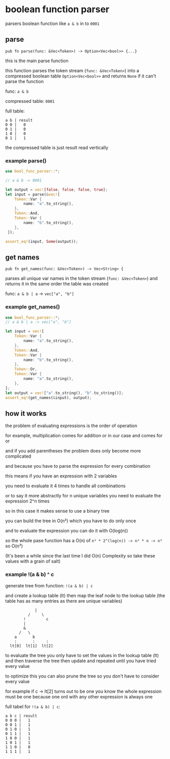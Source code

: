 # boolean function parser

parsers boolean function like `a & b` in to `0001`

## parse

`pub fn parse(func: &Vec<Token>) -> Option<Vec<bool>> {...}`

this is the main parse function
  
this function parses the token stream (`func: &Vec<Token>`) into a compressed boolean table `Option<Vec<bool>>` and returns `None` if it can't parse the function

func: `a & b`

compressed table: `0001`

full table:

```#
a b | result
0 0 |   0
0 1 |   0
1 0 |   0
0 1 |   1
```

the compressed table is just result read vertically

### example parse()

```rust
use bool_func_parser::*;

// a & b -> 0001

let output = vec![false, false, false, true];
let input = parse(&vec![
    Token::Var {
        name: "a".to_string(),
    },
    Token::And,
    Token::Var {
        name: "b".to_string(),
    },
 ]);

assert_eq!(input, Some(output));
```

## get names

`pub fn get_names(func: &Vec<Token>) -> Vec<String> {`

parses all unique var names in the token stream (`func: &Vec<Token>`) and returns it in the same order the table was created

func: `a & b | a` -> `vec["a", "b"]`

### example get_names()

```rust
use bool_func_parser::*;
// a & b | a -> vec["a", "b"]

let input = vec![
    Token::Var {
        name: "a".to_string(),
    },
    Token::And,
    Token::Var {
        name: "b".to_string(),
    },
    Token::Or,
    Token::Var {
        name: "a".to_string(),
    },
];
let output = vec!["a".to_string(), "b".to_string()];
assert_eq!(get_names(&input), output);
```

## how it works

the problem of evaluating expressions is the order of operation

for example, multiplication comes for addition or in our case and comes for or

and if you add parentheses the problem does only become more complicated

and because you have to parse the expression for every combination

this means if you have an expression with 2 variables

you need to evaluate it 4 times to handle all combinations

or to say it more abstractly for n unique variables you need to evaluate the expression 2^n times

so in this case it makes sense to use a binary tree

you can build the tree in O(n²) which you have to do only once

and to evaluate the expression you can do it with O(log(n))

so the whole pase function has a O(n) of `n² * 2^(log(n)) -> n² * n -> n³` so O(n³)

(It's been a while since the last time I did O(n) Complexity so take these values with a grain of salt)

### example !(a & b) ^ c

generate tree from function: `!(a & b) | c`

and create a lookup table (lt) then map the leaf node to the lookup table (the table has as many entries as there are unique variables)

```#
             | 
          /     \
        !         c
        |         
        &         
      /   \       
    a       b     
    :       :     :
  lt[0]  lt[1]  lt[2]
```

to evaluate the tree you only have to set the values in the lookup table (lt) and then traverse the tree then update and repeated until you have tried every value

to optimize this you can also prune the tree so you don't have to consider every value

for example if c -> lt[2] turns out to be one you know the whole expression must be one because one ord with any other expression is always one

full tabel for `!(a & b) | c`:

```#
a b c | result
0 0 0 |   1
0 0 1 |   1
0 1 0 |   1
0 1 1 |   1
1 0 0 |   1
1 0 1 |   1
1 1 0 |   0
1 1 1 |   1
```
